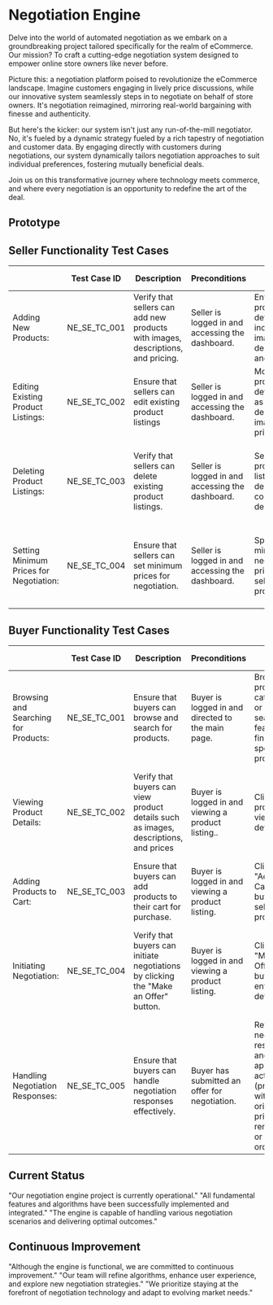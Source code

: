 <h1>Negotiation Engine </h1>
<p>Delve into the world of automated negotiation as we embark on a groundbreaking project tailored specifically for the realm of eCommerce. Our mission? To craft a cutting-edge negotiation system designed to empower online store owners like never before.

Picture this: a negotiation platform poised to revolutionize the eCommerce landscape. Imagine customers engaging in lively price discussions, while our innovative system seamlessly steps in to negotiate on behalf of store owners. It's negotiation reimagined, mirroring real-world bargaining with finesse and authenticity.

But here's the kicker: our system isn't just any run-of-the-mill negotiator. No, it's fueled by a dynamic strategy fueled by a rich tapestry of negotiation and customer data. By engaging directly with customers during negotiations, our system dynamically tailors negotiation approaches to suit individual preferences, fostering mutually beneficial deals.

Join us on this transformative journey where technology meets commerce, and where every negotiation is an opportunity to redefine the art of the deal.
</p>
<h2>Prototype </p>
<h2>Seller Functionality Test Cases
</h2>
 <table>
        <thead>
            <tr>
                <th>     </th>
                <th>Test Case ID</th>
                <th>Description</th>
                <th>Preconditions</th>
                <th>Inputs</th>
                <th>Expected Results</th>
            </tr>
        </thead>
        <tbody>
            <tr>
                <td>Adding New Products:</td>
                <td>NE_SE_TC_001</td>
                <td>Verify that sellers can add new products with images, descriptions, and pricing.
                </td>
                <td>Seller is logged in and accessing the dashboard.</td>
                <td>Enter product details including images, descriptions, and prices.
                </td>
                <td>The new product is successfully added to the seller's inventory</td>
            </tr>
              <tr>
                <td>Editing Existing Product Listings:
                </td>
                <td>NE_SE_TC_002</td>
                <td>Ensure that sellers can edit existing product listings
                </td>
                <td>Seller is logged in and accessing the dashboard.</td>
                <td> Modify product details such as descriptions, images, and prices
                </td>
                <td>The changes to the product listing are saved and reflected accurately.
                </td>
            </tr>
             <tr>
                <td>Deleting Product Listings:
                </td>
                <td>NE_SE_TC_003</td>
                <td>Verify that sellers can delete existing product listings.
                </td>
                <td>Seller is logged in and accessing the dashboard.</td>
                <td>Select the product listing to be deleted and confirm deletion.
                </td>
                <td>The selected product listing is removed from the seller's inventory.
                </td>
            </tr>
                <tr>
                <td>Setting Minimum Prices for Negotiation:
                </td>
                <td>NE_SE_TC_004</td>
                <td>Ensure that sellers can set minimum prices for negotiation.
                </td>
                <td>Seller is logged in and accessing the dashboard.</td>
                <td>Specify minimum negotiation prices for selected products.
                </td>
                <td>Minimum negotiation prices are successfully set and enforced during negotiations.
                </td>
            </tr>
        </tbody>
    </table>
<h2>Buyer Functionality Test Cases
</h2>
 <table>
        <thead>
            <tr>
                <th>     </th>
                <th>Test Case ID</th>
                <th>Description</th>
                <th>Preconditions</th>
                <th>Inputs</th>
                <th>Expected Results</th>
            </tr>
        </thead>
        <tbody>
            <tr>
                <td>Browsing and Searching for Products:</td>
                <td>NE_SE_TC_001</td>
                <td>Ensure that buyers can browse and search for products.
                </td>
                <td> Buyer is logged in and directed to the main page.</td>
                <td>Browse product categories or use the search feature to find specific products.
                </td>
                <td>Buyers can view a list of relevant products based on their search criteria.</td>
            </tr>
              <tr>
                <td>Viewing Product Details:
                </td>
                <td>NE_SE_TC_002</td>
                <td>Verify that buyers can view product details such as images, descriptions, and prices
                </td>
                <td>Buyer is logged in and viewing a product listing..</td>
                <td>Click on a product to view its details
                </td>
                <td>Product details including images, descriptions, and prices are displayed accurately.
                </td>
            </tr>
             <tr>
                <td>Adding Products to Cart:
                </td>
                <td>NE_SE_TC_003</td>
                <td>Ensure that buyers can add products to their cart for purchase.
                </td>
                <td>Buyer is logged in and viewing a product listing.</td>
                <td>Click on the "Add to Cart" button for selected products.
                </td>
                <td>Selected products are added to the buyer's cart for purchase.    
                </td>
            </tr>
                <tr>
                <td>Initiating Negotiation:
                </td>
                <td>NE_SE_TC_004</td>
                <td>Verify that buyers can initiate negotiations by clicking the "Make an Offer" button.
                </td>
                <td>Buyer is logged in and viewing a product listing.
                </td>
                <td>Click on the "Make an Offer" button and enter offer details.
                </td>
                <td>The negotiation process is initiated, and the buyer's offer is submitted for evaluation.
                </td>
            </tr>
                <tr>
                <td>Handling Negotiation Responses:
                </td>
                <td>NE_SE_TC_005</td>
                <td>Ensure that buyers can handle negotiation responses effectively.
                </td>
                <td>Buyer has submitted an offer for negotiation.
                </td>
                <td>Review negotiation response and select appropriate action (proceed with original price, renegotiate, or cancel order).
                </td>
                <td>Buyer's actions are processed accurately based on negotiation response and chosen options.
                </td>
            </tr>
        </tbody>
    </table>
    <h2>Current Status</h2>
<p>
"Our negotiation engine project is currently operational."
"All fundamental features and algorithms have been successfully implemented and integrated."
"The engine is capable of handling various negotiation scenarios and delivering optimal outcomes."
</p>
<h2>
Continuous Improvement
</h2>
<p>
"Although the engine is functional, we are committed to continuous improvement."
"Our team will refine algorithms, enhance user experience, and explore new negotiation strategies."
"We prioritize staying at the forefront of negotiation technology and adapt to evolving market needs."
</p>